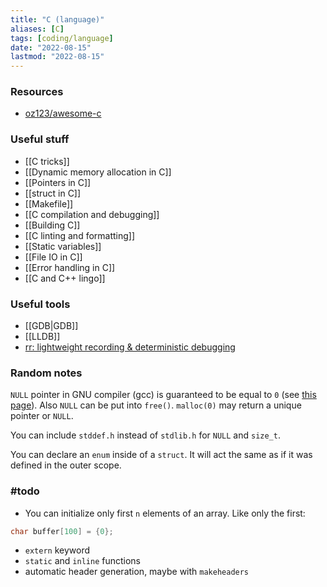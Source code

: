 ```yaml
---
title: "C (language)"
aliases: [C]
tags: [coding/language]
date: "2022-08-15"
lastmod: "2022-08-15"
---
```


### Resources
- [oz123/awesome-c](https://github.com/oz123/awesome-c)

### Useful stuff
- [[C tricks]]
- [[Dynamic memory allocation in C]]
- [[Pointers in C]]
- [[struct in C]]
- [[Makefile]]
- [[C compilation and debugging]]
- [[Building C]]
- [[C linting and formatting]]
- [[Static variables]]
- [[File IO in C]]
- [[Error handling in C]]
- [[C and C++ lingo]]

### Useful tools
- [[GDB|GDB]]
- [[LLDB]]
- [rr: lightweight recording & deterministic debugging](https://rr-project.org/)

### Random notes
`NULL` pointer in GNU compiler (gcc) is guaranteed to be equal to `0` (see [this page](https://www.gnu.org/software/libc/manual/html_node/Null-Pointer-Constant.html)). Also `NULL` can be put into `free()`. `malloc(0)` may return a unique pointer or `NULL`.

You can include `stddef.h` instead of `stdlib.h` for `NULL` and `size_t`.

You can declare an `enum` inside of a `struct`. It will act the same as if it was defined in the outer scope.

### #todo 
- You can initialize only first `n` elements of an array. Like only the first:
```C
char buffer[100] = {0};
```
- `extern` keyword
- `static` and `inline` functions
- automatic header generation, maybe with `makeheaders`
